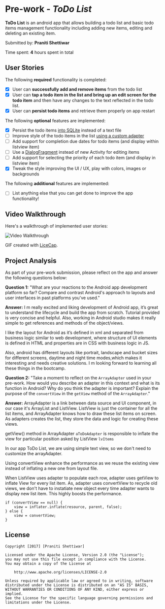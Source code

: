 # Pre-work - *ToDo List*

**ToDo List** is an android app that allows building a todo list and basic todo items management functionality including adding new items, editing and deleting an existing item.

Submitted by: **Praniti Shettiwar**

Time spent: **4** hours spent in total

## User Stories

The following **required** functionality is completed:

* [X] User can **successfully add and remove items** from the todo list
* [X] User can **tap a todo item in the list and bring up an edit screen for the todo item** and then have any changes to the text reflected in the todo list.
* [X] User can **persist todo items** and retrieve them properly on app restart

The following **optional** features are implemented:

* [X] Persist the todo items [into SQLite](http://guides.codepath.com/android/Persisting-Data-to-the-Device#sqlite) instead of a text file
* [ ] Improve style of the todo items in the list [using a custom adapter](http://guides.codepath.com/android/Using-an-ArrayAdapter-with-ListView)
* [ ] Add support for completion due dates for todo items (and display within listview item)
* [ ] Use a [DialogFragment](http://guides.codepath.com/android/Using-DialogFragment) instead of new Activity for editing items
* [ ] Add support for selecting the priority of each todo item (and display in listview item)
* [X] Tweak the style improving the UI / UX, play with colors, images or backgrounds

The following **additional** features are implemented:

* [ ] List anything else that you can get done to improve the app functionality!

## Video Walkthrough

Here's a walkthrough of implemented user stories:

<img src='https://i.imgur.com/a/1r3oM.gif' title='Video Walkthrough' width='' alt='Video Walkthrough' />

GIF created with [LiceCap](http://www.cockos.com/licecap/).

## Project Analysis

As part of your pre-work submission, please reflect on the app and answer the following questions below:

**Question 1:** "What are your reactions to the Android app development platform so far? Compare and contrast Android's approach to layouts and user interfaces in past platforms you've used."

**Answer:** I m really excited and liking development of Android app, it’s great to understand the lifecycle and build the app from scratch. Tutorial provided is very concise and helpful. Also, working in Android studio makes it really simple to get references and methods of the object/views. 

I like the layout for Android as it’s defined in xml and separated from business logic similar to web development, where structure of UI elements is defined in HTML and properties are in CSS with business logic in JS.

Also, android has different layouts like portrait, landscape and bucket sizes for different screens, daytime and night time modes,which makes it interesting and needs creative solutions. I m looking forward to learning all these things in the bootcamp.

**Question 2:** "Take a moment to reflect on the `ArrayAdapter` used in your pre-work. How would you describe an adapter in this context and what is its function in Android? Why do you think the adapter is important? Explain the purpose of the `convertView` in the `getView` method of the `ArrayAdapter`."

**Answer:** ArrayAdapter is a link between data source and UI component, in our case it's ArrayList and ListView. ListView is just the container for all the list items, and ArrayAdapter knows how to draw these list items on screen. As adapters creates the list, they store the data and logic for creating these views.

getView() method in ArrayAdapter `aToDoAdapter` is responsible to inflate the view for particular position asked by ListView `lvItems`

In our app ToDo List, we are using simple text view, so we don't need to customize the arrayAdapter.

Using convertView enhance the performance as we reuse the existing view instead of inflating a new one from layout file.

When ListView uses adapter to populate each row, adapter uses getView to inflate View for every list item. As, adapter uses convertView to recycle old views, we don't have to instatiate new object every time adapter wants to display new list item. This highly boosts the performance.
```
if (convertView == null) {
    view = inflater.inflate(resource, parent, false);
} else {
    view = convertView;
}
```

## License

    Copyright [2017] [Praniti Shettiwar]

    Licensed under the Apache License, Version 2.0 (the "License");
    you may not use this file except in compliance with the License.
    You may obtain a copy of the License at

        http://www.apache.org/licenses/LICENSE-2.0

    Unless required by applicable law or agreed to in writing, software
    distributed under the License is distributed on an "AS IS" BASIS,
    WITHOUT WARRANTIES OR CONDITIONS OF ANY KIND, either express or implied.
    See the License for the specific language governing permissions and
    limitations under the License.

